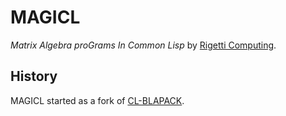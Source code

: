 # MAGICL

_Matrix Algebra proGrams In Common Lisp_ by [Rigetti Computing](www.rigetti.com).

## History

MAGICL started as a fork of [CL-BLAPACK](https://github.com/blindglobe/cl-blapack).